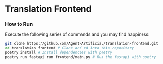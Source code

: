 # Translation Frontend

### How to Run
Execute the following series of commands and you may find happiness:
```bash
git clone https://github.com/Agent-Artificial/translation-frontend.git
cd translation-frontend # Clone and cd into this repository
poetry install # Install dependencies with poetry
poetry run fastapi run frontend/main.py # Run the fastapi with poetry
```
